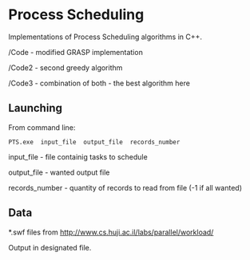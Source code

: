 # Process Scheduling


Implementations of Process Scheduling algorithms in C++.

/Code - modified GRASP implementation

/Code2 - second greedy algorithm 

/Code3 - combination of both - the best algorithm here

## Launching


From command line:

```
PTS.exe  input_file  output_file  records_number

```
input_file - file containig tasks to schedule

output_file - wanted output file

records_number - quantity of records to read from file (-1 if all wanted)


## Data


*.swf files from http://www.cs.huji.ac.il/labs/parallel/workload/

Output in designated file.